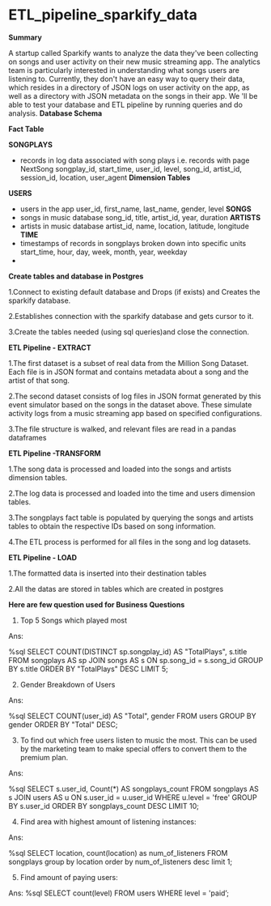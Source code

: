 # ETL_pipeline_sparkify_data
**Summary**

A startup called Sparkify wants to analyze the data they've been collecting on songs and user activity on their new music streaming app. The analytics team is particularly interested in understanding what songs users are listening to. Currently, they don't have an easy way to query their data, which resides in a directory of JSON logs on user activity on the app, as well as a directory with JSON metadata on the songs in their app. We 'll be able to test your database and ETL pipeline by running queries and do analysis.
**Database Schema**

**Fact Table**

**SONGPLAYS** 
- records in log data associated with song plays i.e. records with page NextSong songplay_id, start_time, user_id, level, song_id, artist_id, session_id, location, user_agent
**Dimension Tables**

**USERS** 
- users in the app user_id, first_name, last_name, gender, level
**SONGS**
- songs in music database song_id, title, artist_id, year, duration
**ARTISTS**
- artists in music database artist_id, name, location, latitude, longitude
**TIME**
- timestamps of records in songplays broken down into specific units start_time, hour, day, week, month, year, weekday
- 
**Create tables and database in Postgres**

1.Connect to existing default database and Drops (if exists) and Creates the sparkify database. 

2.Establishes connection with the sparkify database and gets cursor to it. 

3.Create the tables needed (using sql queries)and close the connection.

**ETL Pipeline - EXTRACT**

1.The first dataset is a subset of real data from the Million Song Dataset. Each file is in JSON format and contains metadata about a song and the artist of that song. 

2.The second dataset consists of log files in JSON format generated by this event simulator based on the songs in the dataset above. These simulate activity logs from a music streaming app based on specified configurations.

3.The file structure is walked, and relevant files are read in a pandas dataframes

**ETL Pipeline -TRANSFORM**

1.The song data is processed and loaded into the songs and artists dimension tables.

2.The log data is processed and loaded into the time and users dimension tables.

3.The songplays fact table is populated by querying the songs and artists tables to obtain the respective IDs based on song information.

4.The ETL process is performed for all files in the song and log datasets.

**ETL Pipeline - LOAD**

1.The formatted data is inserted into their destination tables

2.All the datas are stored in tables which are created in postgres

**Here are few question used for Business Questions**
1. Top 5 Songs which played most

Ans:

%sql SELECT COUNT(DISTINCT sp.songplay_id) AS "TotalPlays", s.title FROM songplays AS sp JOIN songs AS s ON sp.song_id = s.song_id GROUP BY s.title ORDER BY "TotalPlays" DESC LIMIT 5;

2. Gender Breakdown of Users

Ans:

%sql SELECT COUNT(user_id) AS "Total", gender FROM users GROUP BY gender ORDER BY "Total" DESC;

3. To find out which free users listen to music the most. This can be used by the marketing team to make special offers to convert them to the premium plan.

Ans: 

%sql SELECT s.user_id, Count(*) AS songplays_count FROM   songplays AS s JOIN users AS u ON s.user_id = u.user_id WHERE  u.level = 'free' GROUP  BY s.user_id ORDER  BY songplays_count DESC LIMIT  10;

4. Find area with highest amount of listening instances:

Ans: 

%sql SELECT location, count(location) as num_of_listeners FROM songplays group by location order by num_of_listeners desc limit 1;

5. Find amount of paying users:

Ans: %sql SELECT count(level) FROM users WHERE level = 'paid’;







  
 
















